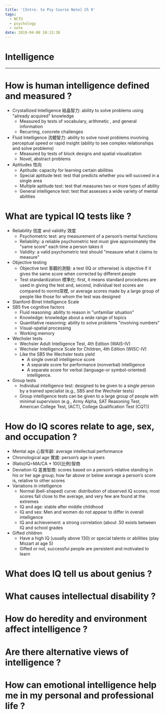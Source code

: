 ```yaml
---
title: '[Intro. to Psy Course Note] Ch 9'
tags:
  - NCTU
  - psychology
  - note
date: 2019-04-08 10:13:38
---
```


# Intelligence

---

# How is human intelligence defined and measured ?

- Crystallized Intelligence 結晶智力: ability to solve problems using "already acquired" knowledge
    - Measured by tests of vocabulary, arithmetic , and general information
    - Recurring, concrete challenges
- Fluid Intelligence 流體智力: ability to solve novel problems involving perceptual speed or rapid insight (ability to see complex relationships and solve problems)
    - Measured by tests of block designs and spatial visualization
    - Novel, abstract problems
- Aptitudes 性向
    - Aptitude: capacity for learning certain abilities
    - Special aptitude test: test that predicts whether you will succeed in a single area
    - Multiple aptitude test: test that measures two or more types of ability
    - General intelligence test: test that assesses a wide variety of mental abilities

# What are typical IQ tests like ?

- Reliability 信度 and validity 效度
   - Psychometric test: any measurement of a person’s mental functions
   - Reliability: a reliable psychometric test must give approximately the "same score" each time a person takes it
   - Validity: a valid psychometric test should "measure what it claims to measure"
- Objective testing
    - Objective test 客觀的測驗: a test (IQ or otherwise) is objective if it gives the same score when corrected by different people
    - Test standardization 標準化: first, it means standard procedures are used in giving the test and, second, individual test scores are compared to norms常模, or average scores made by a large group of people like those for whom the test was designed
- Stanford-Binet Intelligence Scale
- SB5 five cognitive factors
    - Fluid reasoning: ability to reason in "unfamiliar situation"
    - Knowledge: knowledge about a wide range of topics
    - Quantitative reasoning: ability to solve problems "involving numbers"
    - Visual-spatial processing
    - Working memory
- Wechsler tests
    - Wechsler Adult Intelligence Test, 4th Edition (WAIS-IV)
    - Wechsler Intelligence Scale for Children, 4th Edition (WISC-IV)
    - Like the SB5 the Wechsler tests yield
        - A single overall intelligence score
        - A separate score for performance (nonverbal) intelligence
        - A separate score for verbal (language-or symbol-oriented) intelligence.
- Group tests
    - Individual intelligence test: designed to be given to a single person by a trained specialist (e.g., SB5 and the Wechsler tests)
    - Group intelligence tests can be given to a large group of people with minimal supervision (e.g., Army Alpha, SAT Reasoning Test, American College Test, (ACT), College Qualification Test (CQT))

# How do IQ scores relate to age, sex, and occupation ?

- Mental age 心智年齡: average intellectual performance
- Chronological age 實歲: person’s age in years
- (Ratio)IQ=MA/CA * 100(比例)智商
- Deviation IQ 差異智商: scores based on a person’s relative standing in his or her age group; how far above or below average a person’s score is, relative to other scores
- Variations in intelligence
    - Normal (bell-shaped) curve: distribution of observed IQ scores; most scores fall close to the average, and very few are found at the extremes
    - IQ and age: stable after middle childhood
    - IQ and sex: Men and women do not appear to differ in overall intelligence
    - IQ and achievement: a strong correlation (about .50 exists between IQ and school grades
- Gifted children
    - Have a high IQ (usually above 130) or special talents or abilities (play Mozart at age 5)
    - Gifted or not, successful people are persistent and motivated to learn

# What does IQ tell us about genius ?
# What causes intellectual disability ?
# How do heredity and environment affect intelligence ?
# Are there alternative views of intelligence ?
# How can emotional intelligence help me in my personal and professional life ?